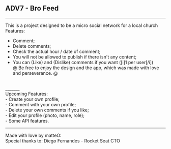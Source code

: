 ## ADV7 - Bro Feed 
_______
This is a project designed to be a micro social network for a local church <br>
Features: <br>
- Comment; <br>
- Delete comments; <br> 
- Check the actual hour / date of comment; <br>
- You will not be allowed to publish if there isn't any content; <br>
- You can (Like) and (Dislike) comments if you want ([i]1 per user[/i]) <br> 
@  Be free to enjoy the design and the app, which was made with love and perseverance. @
<br>
_______ <br> 
Upcoming Features: <br>
- Create your own profile; <br>
- Comment with your own profile; <br>
- Delete your own comments if you like; <br>
- Edit your profile (photo, name, role); <br>
- Some API features. <br>

_______

Made with love by matteO: <br>
Special thanks to: Diego Fernandes - Rocket Seat CTO
